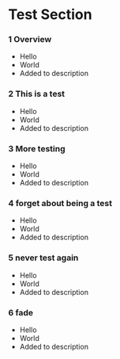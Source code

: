 # Test Section

### 1 Overview ###

+ Hello
+ World
+ Added to description

### 2 This is a test ###

+ Hello
+ World
+ Added to description

### 3 More testing ###

+ Hello
+ World
+ Added to description

### 4 forget about being a test ###

+ Hello
+ World
+ Added to description

### 5 never test again ###

+ Hello
+ World
+ Added to description

### 6 fade ###

+ Hello
+ World
+ Added to description
